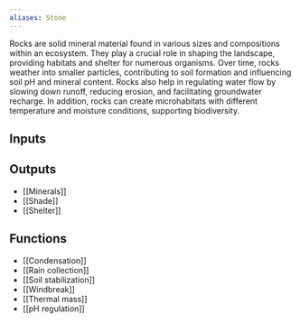 ```yaml
---
aliases: Stone
---
```

Rocks are solid mineral material found in various sizes and compositions within an ecosystem. They play a crucial role in shaping the landscape, providing habitats and shelter for numerous organisms. Over time, rocks weather into smaller particles, contributing to soil formation and influencing soil pH and mineral content. Rocks also help in regulating water flow by slowing down runoff, reducing erosion, and facilitating groundwater recharge. In addition, rocks can create microhabitats with different temperature and moisture conditions, supporting biodiversity.
## Inputs

## Outputs
- [[Minerals]]
- [[Shade]]
- [[Shelter]]
## Functions
- [[Condensation]]
- [[Rain collection]]
- [[Soil stabilization]]
- [[Windbreak]]
- [[Thermal mass]]
- [[pH regulation]]
